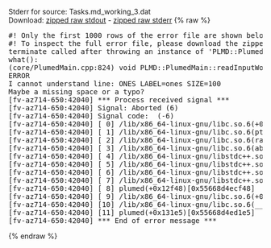 Stderr for source:  Tasks.md_working_3.dat   
Download: [zipped raw stdout](Tasks.md_working_3.dat.plumed.stdout.txt.zip) - [zipped raw stderr](Tasks.md_working_3.dat.plumed.stderr.txt.zip) 
{% raw %}
<pre>
#! Only the first 1000 rows of the error file are shown below
#! To inspect the full error file, please download the zipped raw stderr file above
terminate called after throwing an instance of 'PLMD::Plumed::ExceptionError'
what():
(core/PlumedMain.cpp:824) void PLMD::PlumedMain::readInputWords(const std::vector<std::__cxx11::basic_string<char> >&)
ERROR
I cannot understand line: ONES LABEL=ones SIZE=100
Maybe a missing space or a typo?
[fv-az714-650:42040] *** Process received signal ***
[fv-az714-650:42040] Signal: Aborted (6)
[fv-az714-650:42040] Signal code:  (-6)
[fv-az714-650:42040] [ 0] /lib/x86_64-linux-gnu/libc.so.6(+0x42520)[0x7f598c842520]
[fv-az714-650:42040] [ 1] /lib/x86_64-linux-gnu/libc.so.6(pthread_kill+0x12c)[0x7f598c8969fc]
[fv-az714-650:42040] [ 2] /lib/x86_64-linux-gnu/libc.so.6(raise+0x16)[0x7f598c842476]
[fv-az714-650:42040] [ 3] /lib/x86_64-linux-gnu/libc.so.6(abort+0xd3)[0x7f598c8287f3]
[fv-az714-650:42040] [ 4] /lib/x86_64-linux-gnu/libstdc++.so.6(+0xa2b9e)[0x7f598cca2b9e]
[fv-az714-650:42040] [ 5] /lib/x86_64-linux-gnu/libstdc++.so.6(+0xae20c)[0x7f598ccae20c]
[fv-az714-650:42040] [ 6] /lib/x86_64-linux-gnu/libstdc++.so.6(+0xae277)[0x7f598ccae277]
[fv-az714-650:42040] [ 7] /lib/x86_64-linux-gnu/libstdc++.so.6(__cxa_rethrow+0x4b)[0x7f598ccae52b]
[fv-az714-650:42040] [ 8] plumed(+0x12f48)[0x55668d4ecf48]
[fv-az714-650:42040] [ 9] /lib/x86_64-linux-gnu/libc.so.6(+0x29d90)[0x7f598c829d90]
[fv-az714-650:42040] [10] /lib/x86_64-linux-gnu/libc.so.6(__libc_start_main+0x80)[0x7f598c829e40]
[fv-az714-650:42040] [11] plumed(+0x131e5)[0x55668d4ed1e5]
[fv-az714-650:42040] *** End of error message ***
</pre>
{% endraw %}
